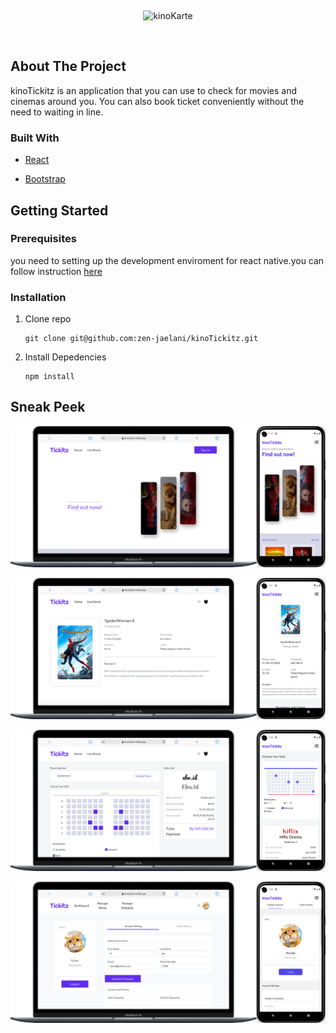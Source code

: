&nbsp;

<p align="center">
<img src="https://i.imgur.com/Coa0baQ.png" title="" alt="kinoKarte" data-align="center">
</p>

&nbsp;

## About The Project

kinoTickitz is an application that you can use to check for movies and cinemas around you. You can also book ticket conveniently without the need to waiting in line.

### Built With

- [React](https://reactjs.org/)

- [Bootstrap](https://getbootstrap.com/)

## Getting Started

### Prerequisites

you need to setting up the development enviroment for react native.you can follow instruction [here](https://reactnative.dev/docs/environment-setup)

### Installation

1. Clone repo

   ```git
   git clone git@github.com:zen-jaelani/kinoTickitz.git
   ```

2. Install Depedencies

   ```
   npm install
   ```

## Sneak Peek

<p align="center">
<img src="https://raw.githubusercontent.com/zen-jaelani/kinoTickitz/main/.github/assets/ss1.png?token=GHSAT0AAAAAABU6VUOYGBON4V5UQ652KV5IYVZWLEA" title="" alt="ScreenShot" data-align="center">
</p>

<p align="center">
<img src="https://raw.githubusercontent.com/zen-jaelani/kinoTickitz/main/.github/assets/ss2.png?token=GHSAT0AAAAAABU6VUOYI2U532J5N6XEZPA4YVZWMFQ" title="" alt="ScreenShot" data-align="center">
</p>

<p align="center">
<img src="https://raw.githubusercontent.com/zen-jaelani/kinoTickitz/main/.github/assets/ss3.png?token=GHSAT0AAAAAABU6VUOZDHV57ESHRMDAWYLAYVZWN5A" title="" alt="ScreenShot" data-align="center">
</p>

<p align="center">
<img src="https://raw.githubusercontent.com/zen-jaelani/kinoTickitz/main/.github/assets/ss4.png?token=GHSAT0AAAAAABU6VUOYWKUYUZYGV5MFVZGAYVZWPCA" title="" alt="ScreenShot" data-align="center">
</p>
